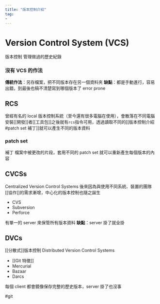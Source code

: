 ```yaml
---
title: "版本控制介紹"
tag: 
- 
---
```

# Version Control System (VCS)
版本控制
管理做過的歷史紀錄



### 沒有 VCS 的作法
**傳統作法**：另存檔案，把不同版本存在另一個資料夾
**缺點**：都是手動進行，容易出錯，到最後也稿不清楚寫到哪個版本了 error prone


## RCS
曾經有名的 local 版本控制系統（至今還有很多電腦在使用），會散落在不同電腦
安裝[[開發]]者[[工具包]]之後就有`rcs`指令可用，透過讀取不同的[[版本控制介紹#patch set 補丁]]就可以產生不同的版本資料


### patch set
補丁
檔案中被更改的片段，套用不同的 patch set 就可以重新產生每個版本的內容

## CVCSs
Centralized Version Control Systems
後來因為與使用不同系統、裝置的團隊[[協作]]的需求漸增，中心化的版本控制也隨之誕生
- CVS
- Subversion
- Perforce


有單一的 server 來保管所有版本資料
**缺點**：server 掛了就全掛

## DVCs
[[分散式]]版本控制 Distributed Version Control Systems
- [[Git 特徵]]
- Mercurial
- Bazaar 
- Darcs

每個 client 都會鏡像保存完整的歷史版本，server 掛了也沒事




#git

